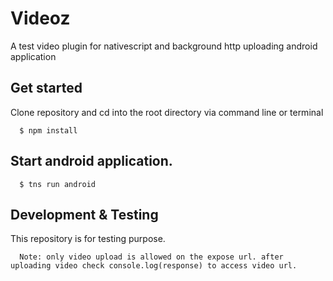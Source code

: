 # Videoz
A test video plugin for nativescript and background http uploading android application

## Get started
Clone repository and cd into the root directory via command line or terminal 

```
  $ npm install
```

## Start android application.
```
  $ tns run android
```

## Development & Testing
This repository is for testing purpose.
```
  Note: only video upload is allowed on the expose url. after uploading video check console.log(response) to access video url.
```